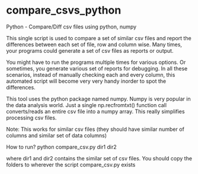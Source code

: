 compare_csvs_python
===================

Python - Compare/Diff csv files using python, numpy

This single script is used to compare a set of similar csv files and report the differences between each set of file,
row and column wise. Many times, your programs could generate a set of csv files as reports or output. 

You might
have to run the programs multiple times for various options. Or sometimes, you generate various set of reports for
debugging. 
In all these scenarios, instead of manually checking each and every column, this automated script will become very
very handy inorder to spot the differences.

This tool uses the python package named numpy. Numpy is very popular in the data analysis world.
Just a single np.recfromtxt() function call converts/reads an entire csv file into a numpy array. This really 
simplifies processing csv files.

Note:
This works for similar csv files (they should have similar number of columns and similar set of data columns)

How to run?
python compare_csv.py dir1 dir2

where dir1 and dir2 contains the similar set of csv files. You should copy the folders to wherever the script compare_csv.py exists
